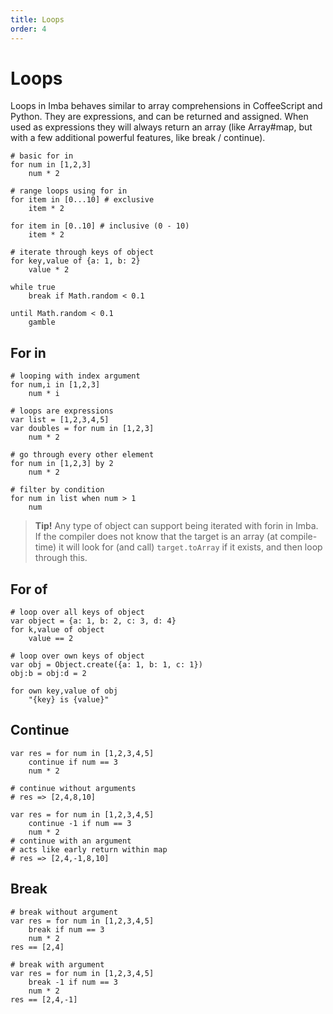 ```yaml
---
title: Loops
order: 4
---
```


# Loops

Loops in Imba behaves similar to array comprehensions in CoffeeScript and Python. They are expressions, and can be returned and assigned. When used as expressions they will always return an array \(like Array\#map, but with a few additional powerful features, like break / continue\).

```text
# basic for in
for num in [1,2,3]
    num * 2
```

```text
# range loops using for in
for item in [0...10] # exclusive
    item * 2

for item in [0..10] # inclusive (0 - 10)
    item * 2
```

```text
# iterate through keys of object
for key,value of {a: 1, b: 2}
    value * 2
```

```text
while true
    break if Math.random < 0.1
```

```text
until Math.random < 0.1
    gamble
```

## For in

```text
# looping with index argument
for num,i in [1,2,3]
    num * i
```

```text
# loops are expressions
var list = [1,2,3,4,5]
var doubles = for num in [1,2,3]
    num * 2
```

```text
# go through every other element
for num in [1,2,3] by 2
    num * 2
```

```text
# filter by condition
for num in list when num > 1
    num
```

> **Tip!** Any type of object can support being iterated with forin in Imba. If the compiler does not know that the target is an array \(at compile-time\) it will look for \(and call\) `target.toArray` if it exists, and then loop through this.

## For of

```text
# loop over all keys of object
var object = {a: 1, b: 2, c: 3, d: 4}
for k,value of object
    value == 2
```

```text
# loop over own keys of object
var obj = Object.create({a: 1, b: 1, c: 1})
obj:b = obj:d = 2

for own key,value of obj
    "{key} is {value}"
```

## Continue

```text
var res = for num in [1,2,3,4,5]
    continue if num == 3
    num * 2

# continue without arguments
# res => [2,4,8,10]
```

```text
var res = for num in [1,2,3,4,5]
    continue -1 if num == 3
    num * 2
# continue with an argument
# acts like early return within map
# res => [2,4,-1,8,10]
```

## Break

```text
# break without argument
var res = for num in [1,2,3,4,5]
    break if num == 3
    num * 2
res == [2,4]
```

```text
# break with argument
var res = for num in [1,2,3,4,5]
    break -1 if num == 3
    num * 2
res == [2,4,-1]
```

